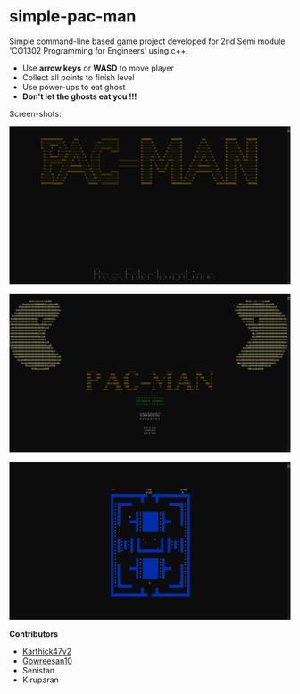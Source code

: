 # simple-pac-man

Simple command-line based game project developed for 2nd Semi module 'CO1302 Programming for Engineers' using c++.

* Use **arrow keys** or **WASD** to move player
* Collect all points to finish level
* Use power-ups to eat ghost
* **Don't let the ghosts eat you !!!**

Screen-shots:

![Splash-screen](./img/splash-screen.png)

![Menu-screen](./img/menu-screen.png)

![Gameplay-screen](./img/game-scene.png)

**Contributors**

* [Karthick47v2](https://github.com/Karthick47v2)
* [Gowreesan10](https://github.com/Gowreesan10)
* Senistan
* Kiruparan